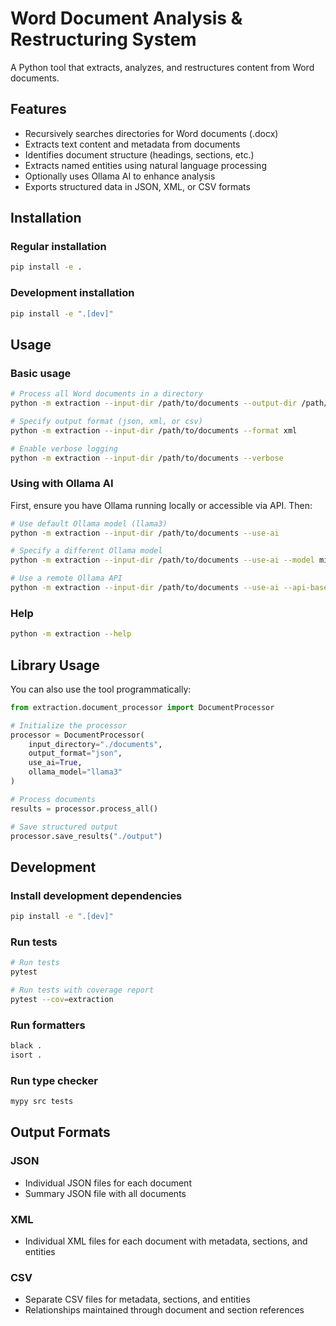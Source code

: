 # Word Document Analysis & Restructuring System

A Python tool that extracts, analyzes, and restructures content from Word documents.

## Features

- Recursively searches directories for Word documents (.docx)
- Extracts text content and metadata from documents
- Identifies document structure (headings, sections, etc.)
- Extracts named entities using natural language processing
- Optionally uses Ollama AI to enhance analysis
- Exports structured data in JSON, XML, or CSV formats

## Installation

### Regular installation

```bash
pip install -e .
```

### Development installation

```bash
pip install -e ".[dev]"
```

## Usage

### Basic usage

```bash
# Process all Word documents in a directory
python -m extraction --input-dir /path/to/documents --output-dir /path/to/output

# Specify output format (json, xml, or csv)
python -m extraction --input-dir /path/to/documents --format xml

# Enable verbose logging
python -m extraction --input-dir /path/to/documents --verbose
```

### Using with Ollama AI

First, ensure you have Ollama running locally or accessible via API. Then:

```bash
# Use default Ollama model (llama3)
python -m extraction --input-dir /path/to/documents --use-ai

# Specify a different Ollama model
python -m extraction --input-dir /path/to/documents --use-ai --model mistral

# Use a remote Ollama API
python -m extraction --input-dir /path/to/documents --use-ai --api-base "http://remote-server:11434/api"
```

### Help

```bash
python -m extraction --help
```

## Library Usage

You can also use the tool programmatically:

```python
from extraction.document_processor import DocumentProcessor

# Initialize the processor
processor = DocumentProcessor(
    input_directory="./documents",
    output_format="json",
    use_ai=True,
    ollama_model="llama3"
)

# Process documents
results = processor.process_all()

# Save structured output
processor.save_results("./output")
```

## Development

### Install development dependencies

```bash
pip install -e ".[dev]"
```

### Run tests

```bash
# Run tests
pytest

# Run tests with coverage report
pytest --cov=extraction
```

### Run formatters

```bash
black .
isort .
```

### Run type checker

```bash
mypy src tests
```

## Output Formats

### JSON

- Individual JSON files for each document
- Summary JSON file with all documents

### XML

- Individual XML files for each document with metadata, sections, and entities

### CSV

- Separate CSV files for metadata, sections, and entities
- Relationships maintained through document and section references